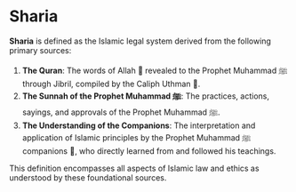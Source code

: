 # Sharia

**Sharia** is defined as the Islamic legal system derived from the following primary sources:

1. **The Quran**: The words of Allah <span class="font-scheherazade">﷿</span> revealed to the Prophet Muhammad ﷺ through Jibril, compiled by the Caliph Uthman <span class="font-scheherazade">﵁</span>.
2. **The Sunnah of the Prophet Muhammad ﷺ**: The practices, actions, sayings, and approvals of the Prophet Muhammad ﷺ.
3. **The Understanding of the Companions**: The interpretation and application of Islamic principles by the Prophet Muhammad ﷺ companions <span class="font-scheherazade">﵃</span>, who directly learned from and followed his teachings.

This definition encompasses all aspects of Islamic law and ethics as understood by these foundational sources.
